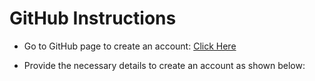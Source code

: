 # GitHub Instructions
- Go to GitHub page to create an account:
[Click Here](https://github.com/join)

- Provide the necessary details to create an account as shown below:
